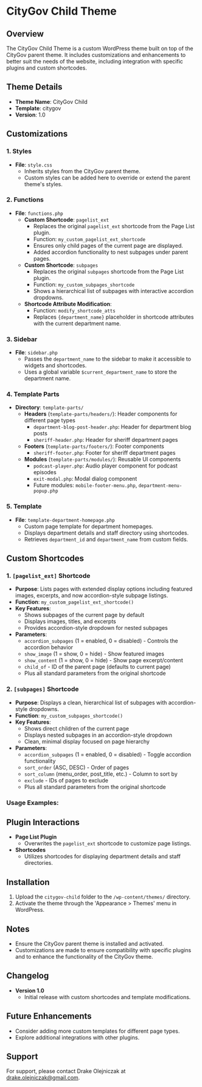 # CityGov Child Theme

## Overview
The CityGov Child Theme is a custom WordPress theme built on top of the CityGov parent theme. It includes customizations and enhancements to better suit the needs of the website, including integration with specific plugins and custom shortcodes.

## Theme Details
- **Theme Name**: CityGov Child
- **Template**: citygov
- **Version**: 1.0

## Customizations

### 1. Styles
- **File**: `style.css`
  - Inherits styles from the CityGov parent theme.
  - Custom styles can be added here to override or extend the parent theme's styles.

### 2. Functions
- **File**: `functions.php`
  - **Custom Shortcode**: `pagelist_ext`
    - Replaces the original `pagelist_ext` shortcode from the Page List plugin.
    - Function: `my_custom_pagelist_ext_shortcode`
    - Ensures only child pages of the current page are displayed.
    - Added accordion functionality to nest subpages under parent pages.
  - **Custom Shortcode**: `subpages`
    - Replaces the original `subpages` shortcode from the Page List plugin.
    - Function: `my_custom_subpages_shortcode`
    - Shows a hierarchical list of subpages with interactive accordion dropdowns.
  - **Shortcode Attribute Modification**:
    - Function: `modify_shortcode_atts`
    - Replaces `{department_name}` placeholder in shortcode attributes with the current department name.

### 3. Sidebar
- **File**: `sidebar.php`
  - Passes the `department_name` to the sidebar to make it accessible to widgets and shortcodes.
  - Uses a global variable `$current_department_name` to store the department name.

### 4. Template Parts
- **Directory**: `template-parts/`
  - **Headers** (`template-parts/headers/`): Header components for different page types
    - `department-blog-post-header.php`: Header for department blog posts
    - `sheriff-header.php`: Header for sheriff department pages
  - **Footers** (`template-parts/footers/`): Footer components
    - `sheriff-footer.php`: Footer for sheriff department pages
  - **Modules** (`template-parts/modules/`): Reusable UI components
    - `podcast-player.php`: Audio player component for podcast episodes
    - `exit-modal.php`: Modal dialog component
    - Future modules: `mobile-footer-menu.php`, `department-menu-popup.php`

### 5. Template
- **File**: `template-department-homepage.php`
  - Custom page template for department homepages.
  - Displays department details and staff directory using shortcodes.
  - Retrieves `department_id` and `department_name` from custom fields.

## Custom Shortcodes

### 1. `[pagelist_ext]` Shortcode
- **Purpose**: Lists pages with extended display options including featured images, excerpts, and now accordion-style subpage listings.
- **Function**: `my_custom_pagelist_ext_shortcode()`
- **Key Features**:
  - Shows subpages of the current page by default
  - Displays images, titles, and excerpts
  - Provides accordion-style dropdown for nested subpages
- **Parameters**:
  - `accordion_subpages` (1 = enabled, 0 = disabled) - Controls the accordion behavior
  - `show_image` (1 = show, 0 = hide) - Show featured images
  - `show_content` (1 = show, 0 = hide) - Show page excerpt/content
  - `child_of` - ID of the parent page (defaults to current page)
  - Plus all standard parameters from the original shortcode

### 2. `[subpages]` Shortcode
- **Purpose**: Displays a clean, hierarchical list of subpages with accordion-style dropdowns.
- **Function**: `my_custom_subpages_shortcode()`
- **Key Features**:
  - Shows direct children of the current page
  - Displays nested subpages in an accordion-style dropdown
  - Clean, minimal display focused on page hierarchy
- **Parameters**:
  - `accordion_subpages` (1 = enabled, 0 = disabled) - Toggle accordion functionality
  - `sort_order` (ASC, DESC) - Order of pages
  - `sort_column` (menu_order, post_title, etc.) - Column to sort by
  - `exclude` - IDs of pages to exclude
  - Plus all standard parameters from the original shortcode

### Usage Examples:

## Plugin Interactions
- **Page List Plugin**
  - Overwrites the `pagelist_ext` shortcode to customize page listings.
- **Shortcodes**
  - Utilizes shortcodes for displaying department details and staff directories.

## Installation
1. Upload the `citygov-child` folder to the `/wp-content/themes/` directory.
2. Activate the theme through the 'Appearance > Themes' menu in WordPress.

## Notes
- Ensure the CityGov parent theme is installed and activated.
- Customizations are made to ensure compatibility with specific plugins and to enhance the functionality of the CityGov theme.

## Changelog
- **Version 1.0**
  - Initial release with custom shortcodes and template modifications.

## Future Enhancements
- Consider adding more custom templates for different page types.
- Explore additional integrations with other plugins.

## Support
For support, please contact Drake Olejniczak at drake.olejniczak@gmail.com.
